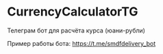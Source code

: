 # CurrencyCalculatorTG
Телеграм бот для расчёта курса (юани-рубли)

Пример работы бота:
https://t.me/smdfdelivery_bot
